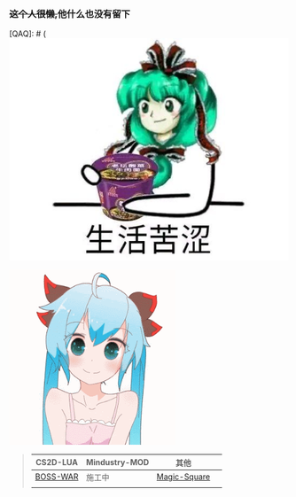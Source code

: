 ### ~~这个人很懒,~~他什么也没有留下

[QAQ]: # (![生活苦涩](img/生活苦涩.jpg "这个人很懒他什么也没有留下")

![LOVE U](img/unnamed.gif "嘤")

>|CS2D-LUA|Mindustry-MOD|其他||
>|--------|-------------|---|---|
>|[BOSS-WAR](https://github.com/LanluZ/CS2D-BOSS-MOD)|    施工中    |[Magic-Square](https://github.com/LanluZ/Magic-Square)||
>|||||
